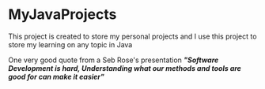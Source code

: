 # MyJavaProjects
This project is created to store my personal projects and I use this project to store my learning on any topic in Java

One very good quote from a Seb Rose's presentation 
***"Software Development is hard, Understanding what our methods and tools are good for can make it easier"***

